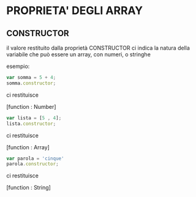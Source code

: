 # PROPRIETA' DEGLI ARRAY

## CONSTRUCTOR

il valore restituito dalla proprietà CONSTRUCTOR ci indica la natura della variabile che può essere un array, con numeri, o stringhe

esempio:

```js
var somma = 5 + 4;
somma.constructor;
```

ci restituisce

[function : Number]

```js
var lista = [5 , 4];
lista.constructor;
```

ci restituisce

[function : Array]

```js
var parola = 'cinque'
parola.constructor;
```

ci restituisce

[function : String]
